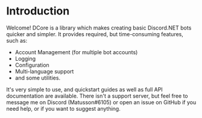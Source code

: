 # Introduction
Welcome! DCore is a library which makes creating basic Discord.NET bots quicker and simpler. It provides required, but time-consuming features, such as:
- Account Management (for multiple bot accounts)
- Logging
- Configuration
- Multi-language support 
- and some utilities.

It's very simple to use, and quickstart guides as well as full API documentation are available. 
There isn't a support server, but feel free to message me on Discord (Matusson#6105) or open an issue on GitHub if you need help, or if you want to suggest anything.